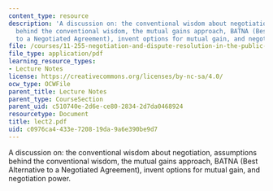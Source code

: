 ```yaml
---
content_type: resource
description: 'A discussion on: the conventional wisdom about negotiation, assumptions
  behind the conventional wisdom, the mutual gains approach, BATNA (Best Alternative
  to a Negotiated Agreement), invent options for mutual gain, and negotiation power.'
file: /courses/11-255-negotiation-and-dispute-resolution-in-the-public-sector-spring-2005/c0976ca4433e720819da9a6e390be9d7_lect2.pdf
file_type: application/pdf
learning_resource_types:
- Lecture Notes
license: https://creativecommons.org/licenses/by-nc-sa/4.0/
ocw_type: OCWFile
parent_title: Lecture Notes
parent_type: CourseSection
parent_uid: c510740e-2d6e-ce80-2834-2d7da0468924
resourcetype: Document
title: lect2.pdf
uid: c0976ca4-433e-7208-19da-9a6e390be9d7
---
```

A discussion on: the conventional wisdom about negotiation, assumptions behind the conventional wisdom, the mutual gains approach, BATNA (Best Alternative to a Negotiated Agreement), invent options for mutual gain, and negotiation power.